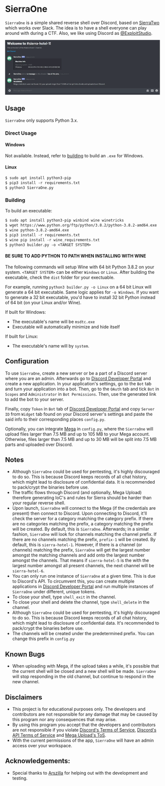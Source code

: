 # SierraOne

`SierraOne` is a simple shared reverse shell over Discord, based on [SierraTwo][SierraTwo] which works over Slack. The 
idea is to have a shell everyone can play around with during a CTF. Also, we like using Discord as 
[@ExploitStudio][ExploitStudio].

<p align="center">
  <img src="media/demo.gif">
</p>

## Usage
`SierraOne` only supports Python 3.x.

### Direct Usage
#### Windows
Not available. Instead, refer to [building](#building) to build an `.exe` for Windows.

#### Linux
```
$ sudo apt install python3-pip
$ pip3 install -r requirements.txt
$ python3 SierraOne.py
```

### Building
To build an executable:

```
$ sudo apt install python3-pip winbind wine winetricks
$ wget https://www.python.org/ftp/python/3.8.2/python-3.8.2-amd64.exe
$ wine python-3.8.2-amd64.exe
$ pip3 install -r requirements.txt
$ wine pip install -r wine_requirements.txt
$ python3 builder.py -o <TARGET SYSTEM>
```

#### **BE SURE TO ADD PYTHON TO PATH WHEN INSTALLING WITH WINE**

The following commands will setup Wine with 64 bit Python 3.8.2 on your system. `<TARGET SYSTEM>` can be either 
`Windows` or `Linux`. After building the executable, check the `dist` folder for your exectuable.

For example, running `python3 builder.py -o Linux` on a 64 bit Linux will generate a 64 bit executable. Same logic 
applies for `-o Windows`. If you want to generate a 32 bit executable, you'd have to install 32 bit Python instead of 
64 bit (on your Linux and/or Wine).

If built for Windows:
- The executable's name will be `msdtc.exe`
- Executable will automatically minimize and hide itself

If built for Linux:
- The executable's name will by `system`.

## Configuration
To use `SierraOne`, create a new server or be a part of a Discord server where you are an admin. Afterwards go to 
[Discord Developer Portal][Discord Developer Portal] and create a new application. In your application's settings, go 
to the `Bot` tab and turn your application into a bot. Then, go to the `OAuth` tab and tick `Bot` in `Scopes` and 
`Administrator` in `Bot Permissions`. Then, use the generated link to add the bot to your server.

Finally, copy `Token` in `Bot` tab of [Discord Developer Portal][Discord Developer Portal] and copy `Server ID` from 
`Widget` tab found on your Discord server's settings and paste the said info to their corresponding places `config.py`.


Optionally, you can integrate [Mega][Mega] in `config.py`, where the `SierraOne` will upload files larger than 7.5 MB 
and up to 105 MB to your Mega account. Otherwise, files larger than 7.5 MB and up to 30 MB will be split into 7.5 MB 
parts and uploaded over Discord.

## Notes

- Although `SierraOne` could be used for pentesting, it's highly discouraged to do so. This is because Discord keeps 
records of all chat history, which might lead to disclosure of confidential data. It is recommended to pack/crypt the 
binaries before use. 
- The traffic flows through Discord (and optionally, Mega Upload) therefore generating IoC's and rules for Sierra should be harder than your regular reverse shell. 
- Upon launch, `SierraOne` will connect to the Mega (if the credentials are present) then connect to Discord. Upon 
connecting to Discord, it'll check the server for a category matching the category prefix. If there are no categories 
matching the prefix, a category matching the prefix will be created. By default, this is `SierraOne`. Afterwards; in a 
similar fashion, `SierraOne` will look for channels matching the channel prefix. If there are no channels matching the 
prefix, `prefix-1` will be created. By default, this is `sierra-hotel-1`. However, if there is a channel (or channels) 
matching the prefix, `SierraOne` will get the largest number amongst the matching channels and add onto the largest 
number amongst the channels. That means if `sierra-hotel-5` is the with the largest number amongst all present 
channels, the next channel will be `sierra-hotel-6`.
- You can only run one instance of `SierraOne` at a given time. This is due to Discord's API. To circumvent this, you 
can create multiple applications in [Discord Developer Portal][Discord Developer Portal] and run multiple instances of 
`SierraOne` under different, unique tokens.
- To close your shell, type `shell_exit` in the channel. 
- To close your shell and delete the channel, type `shell_delete` in the channel.
- Although `SierraOne` could be used for pentesting, it's highly discouraged to do so. This is because Discord keeps 
records of all chat history, which might lead to disclosure of confidential data. It's recommended to pack/crypt the 
binaries before use. 
- The channels will be created under the predetermined prefix. You can change this prefix in `config.py`

## Known Bugs
- When uploading with Mega, if the upload takes a while, it's possible that the current shell will be closed and a new 
shell will be made. `SierraOne` will stop responding in the old channel, but continue to respond in the new channel.


## Disclaimers
- This project is for educational purposes only. The developers and contributors are not responsible for any damage 
that may be caused by this program nor any consequences that may arise.
- By using this program you accept that the developers and contributors are not responsible if you violate 
[Discord's Terms of Service][Discord ToS], [Discord's API Terms of Service][Discord API ToS] and [Mega Upload's ToS][Mega ToS].
- With the current permissions of the app, `SierraOne` will have an admin access over your workspace.


## Acknowledgements:
- Special thanks to [Arszilla][Arszilla] for helping out with the development and testing.

[SierraTwo]:                https://github.com/berkgoksel/SierraTwo
[ExploitStudio]:           https://exploit.studio/
[Discord Developer Portal]: https://discordapp.com/developers/applications
[Mega]:                     https://mega.nz
[Discord ToS]:              https://discordapp.com/terms
[Discord API ToS]:          https://discordapp.com/developers/docs/legal
[Mega ToS]:                 https://mega.nz/terms
[Arszilla]:                 https://twitter.com/Arszilla
